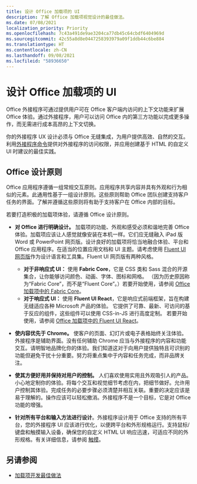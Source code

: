 ```yaml
---
title: 设计 Office 加载项的 UI
description: 了解 Office 加载项视觉设计的最佳做法。
ms.date: 07/08/2021
localization_priority: Priority
ms.openlocfilehash: 7c43a491de9ae3204ca77db45c64cbdf6404969d
ms.sourcegitcommit: 42c55a8d8e0447258393979a09f1ddb44c6be884
ms.translationtype: HT
ms.contentlocale: zh-CN
ms.lasthandoff: 09/08/2021
ms.locfileid: "58936650"
---
```

# <a name="design-the-ui-of-office-add-ins"></a>设计 Office 加载项的 UI

Office 外接程序可通过提供用户可在 Office 客户端内访问的上下文功能来扩展 Office 体验。通过外接程序，用户可以访问 Office 内的第三方功能以完成更多操作，而无需进行成本高昂的上下文切换。

你的外接程序 UX 设计必须与 Office 无缝集成，为用户提供高效、自然的交互。利用[外接程序命令](add-in-commands.md)提供对外接程序的访问权限，并应用创建基于 HTML 的自定义 UI 时建议的最佳实践。

## <a name="office-design-principles"></a>Office 设计原则

Office 应用程序遵循一组常规交互原则。应用程序共享内容并具有外观和行为相似的元素。此通用性基于一组设计原则。这些原则帮助 Office 团队创建支持客户任务的界面。了解并遵循这些原则将有助于支持客户在 Office 内部的目标。

若要打造积极的加载项体验，请遵循 Office 设计原则。

- **对 Office 进行明确设计。** 加载项的功能、外观和感受必须和谐地完善 Office 体验。加载项应该让人感觉就像安装在本机一样。它们应无缝融入 iPad 版 Word 或 PowerPoint 网页版。设计良好的加载项将恰当地融合体验、平台和 Office 应用程序。在适当的位置应用文档和 UI 主题。请考虑使用 [ Fluent UI 网页版](https://developer.microsoft.com/fluentui#/get-started/web)作为设计语言和工具集。Fluent UI 网页版有两种风格。

  - **对于非响应式 UI：** 使用 **Fabric Core**，它是 CSS 类和 Sass 混合的开源集合，让你能够访问颜色、动画、字体、图标和网格。 （因为历史原因称为“Fabric Core”，而不是“Fluent Core”。）若要开始使用，请参阅 [Office 加载项中的 Fabric Core](fabric-core.md)。
  - **对于响应式 UI：** 使用 **Fluent UI React**，它是响应式前端框架，旨在构建无缝适应各种 Microsoft 产品的体验。 它提供了可靠、最新、可访问的基于反应的组件，这些组件可以使用 CSS-in-JS 进行高度定制。 若要开始使用，请参阅 [Office 加载项中的 Fluent UI React](using-office-ui-fabric-react.md)。

- **使内容优先于 Chrome。** 使客户的页面、幻灯片或电子表格始终关注体验。外接程序是辅助界面。没有任何辅助 Chrome 应当与外接程序的内容和功能交互。请明智地品牌化你的体验。我们知道这对于向用户提供独特且可识别的功能但避免干扰十分重要。努力将重点集中于内容和任务完成，而非品牌关注。

- **使其方便好用并保持对用户的控制。** 人们喜欢使用实用且外观吸引人的产品。小心地定制你的体验。将每个交互和视觉细节考虑在内，把细节做好。允许用户控制其体验。完成任务的必要步骤必须清楚并相互关联。重要的决定应该是易于理解的。操作应该可以轻松撤消。外接程序不是一个目标，它是对 Office 功能的增强。

- **针对所有平台和输入方法进行设计**。外接程序设计用于 Office 支持的所有平台，您的外接程序 UI 应该进行优化，以便跨平台和外形规格运行。支持鼠标/键盘和触摸输入设备，确保您的自定义 HTML UI 响应迅速，可适应不同的外形规格。有关详细信息，请参阅 [触摸](../concepts/add-in-development-best-practices.md#optimize-for-touch)。

## <a name="see-also"></a>另请参阅

- [加载项开发最佳做法](../concepts/add-in-development-best-practices.md)
